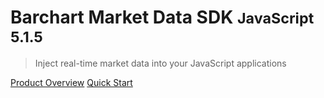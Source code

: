 # Barchart Market Data SDK <small>JavaScript 5.1.5</small>

> Inject real-time market data into your JavaScript applications

[Product Overview](/content/product_overview)
[Quick Start](/content/quick_start)
